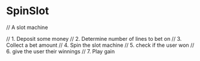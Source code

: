 # SpinSlot

// A slot machine

// 1. Deposit some money
// 2. Determine number of lines to bet on 
// 3. Collect a bet amount
// 4. Spin the slot machine
// 5. check if the user won 
// 6. give the user their winnings
// 7. Play gain 
